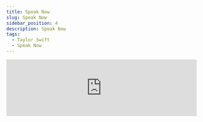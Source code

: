 ```yaml
---
title: Speak Now
slug: Speak Now
sidebar_position: 4
description: Speak Now
tags:
  - Taylor Swift
  - Speak Now
---
```


<iframe
  width="100%"
  height={315}
  src="https://www.youtube.com/embed/JlZnvyBqceY"
  title="YouTube video player"
  frameBorder={0}
  allow="accelerometer; autoplay; clipboard-write; encrypted-media; gyroscope; picture-in-picture; web-share"
  allowFullScreen=""
/>

  


[Verse 1]  
I am not the kind of girl  
我不是那種  
Who should be rudely bargin' in on a white veil occasion  
在結婚的場合討價還價的那種女孩  
But you are not the kind of boy  
你也不是那種，  
Who should be marrying the wrong girl  
會娶錯女孩的男生  
I sneak in and see your friends  
我偷溜進會場，看到你的朋友們  
And her snotty little family all dressed in pastel  
她那些 – 有錢家人們穿著粉色的禮服  
And she is yelling at a bridesmaid  
而她穿著像糕點的禮服  
Somewhere back inside a room  
在休息室裡  
Wearin' a gown shaped like a pastry  
對著伴娘大吼大叫  
  
[Pre-Chorus]  
This is surely not what you thought it would be  
這絕對不是你想要的樣子  
I lose myself in a daydream  
我沉浸在自己的白日夢  
Where I stand and say  
我矗立在婚禮會場說：  
  
[Chorus]  
Don't say yes, run away now  
不要立下誓言，和我一起私奔吧  
I'll meet you when you're out  
我會在教堂外  
Of the church, at the back door  
的後門等著你!  
Don't wait or say a single vow  
不要許下任何誓言  
You need to hear me out  
請認真聽我說  
And they said, "Spеak now"  
而坐在台下的人催促著你說：我願意。  
  
[Verse 2]  
Fond gestures are еxchanged  
彼此交換了親切的手勢  
And the organ starts to play a song that sounds like a death march  
而風琴吹響的樂章宛如死亡進行曲  
And I am hiding in the curtains  
我躲在窗簾後面  
It seems that I was uninvited by your lovely bride-to-be  
我看起來，沒被你可愛的準新娘邀請  
  
[Pre-Chorus]  
She floats down the aisle like a pageant queen  
她著裝像個選美王后，走向舞台  
But I know you wish it was me  
但我知道你希望那個人是我  
You wish it was me, don't you?  
難道不是嗎?  
  
[Chorus]  
Don't say yes, run away now  
不要立下誓言，和我一起私奔吧  
I'll meet you when you're out  
我會在教堂外  
Of the church, at the back door  
的後門等著你!  
Don't wait or say a single vow  
不要許下任何誓言  
You need to hear me out  
請認真聽我說  
And they said, "Spеak now"  
而坐在台下的人催促著你說：我願意。  
Don't say yes, run away now  
不要立下誓言，和我一起私奔吧  
I'll meet you when you're out  
我會在教堂外  
Of the church, at the back door  
的後門等著你!  
Your time is running out  
你的時間快沒有了  
And they said, "Speak now"  
而坐在台下的人催促著你說：我願意。  
  
[Post-Chorus]  
Ooh (Run away now), la  
Ooh (Say a single vow), ooh  
  
[Bridge]  
I hear the preacher say  
我聽到牧師說  
"Speak now or forever hold your peace"  
說出我願意吧，不然就永遠沉默  
There's the silence, there's my last chance  
你沉默了一會，喔，我的機會來了  
I stand up with shaky hands, all eyes on me  
我站起來揮了揮手，所有人注視著我  
Horrified looks from everyone in the room  
所有人驚恐地看著我  
But I'm only lookin' at you  
但我是唯一看著你的人  
  
[Verse 3]  
I am not the kind of girl  
我不是那種  
Who should be rudely bargin' in on a white veil occasion  
在結婚的場合討價還價的那種女孩  
But you are not the kind of boy  
你也不是那種，  
Who should be marrying the wrong girl (haha)  
會娶錯女孩的男生 (haha)  
  
[Chorus]  
So, don't say yes, run away now  
不要立下誓言，和我一起私奔吧  
I'll meet you when you're out  
我會在教堂外  
Of the church, at the back door  
的後門等著你!  
Don't wait or say a single vow  
不要許下任何誓言  
You need to hear me out  
請認真聽我說  
They said, "Spеak now"  
而坐在台下的人催促著你說：我願意。  
And you say, "Let's run away now (Run away now)  
而你說，我們私奔吧  
I'll meet you when I'm ou  
我會脫下我的燕尾服，  
Of my tux, at the back door  
在外頭和你會面  
Baby, I didn't say my vows (Say a single vow)  
寶貝，我沒許下承諾  
So glad you were around  
當台下的人催促著我說：我願意  
When they said, 'Speak now'  
我好高興那時妳在我身旁。  
  

